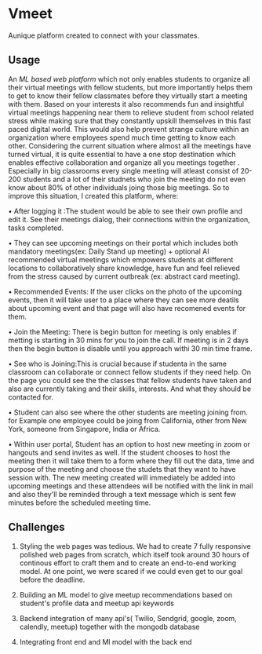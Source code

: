 # Vmeet
Aunique platform created to connect with your classmates.

## Usage
An *ML based web platform* which not only enables students to organize all their virtual meetings with fellow students, but more importantly helps them to get to know their fellow classmates before they virtually start a meeting with them. Based on your interests it also recommends fun and insightful virtual meetings happening near them to relieve student from school related stress while making sure that they constantly upskill themselves in this fast paced digital world. This would also help prevent strange culture within an organization where employees spend much time getting to know each other. 
Considering the current situation where almost all the meetings have turned virtual, it is quite essential to have a one stop destination which enables effective collaboration and organize all you meetings together . Especially in big classrooms every single meeting will atleast consist of 20-200 students and a lot of their studnets who join the meeting do not even know about 80% of other individuals joing those big meetings. So to improve this situation, I created this platform, where: 

• After logging it :The student would be able to see their own profile and edit it. See their meetings dialog, their connections within the organization, tasks completed.

• They can see upcoming meetings on their portal which includes both mandatory meetings(ex: Daily Stand up meeting) + optional AI recommended virtual meetings which empowers students at different locations to collaboratively share knowledge, have fun and feel relieved from the stress caused by current outbreak (ex: abstract card meeting). 

• Recommended Events: If the user clicks on the photo of the upcoming events, then it will take user to a place where they can see more deatils about upcoming event and that page will also have recomened events for them.

• Join the Meeting: There is begin button for meeting is only enables if metting is starting in 30 mins for you to join the call. If meeting is in 2 days then the begin button is disable until you approach withi 30 min time frame. 

• See who is Joining:This is crucial because if studenta in the same classroom can collaborate or connect fellow students if they need help.  On the page you could see the the classes that fellow students have taken and also are currently taking and their skills, interests. And what they should be contacted for.

• Student can also see where the other students are meeting joining from. for Example one employee could be joing from California, other from New York, someone from Singapore, India or Africa.

• Within user portal, Student has an option to host new meeting in zoom or hangouts and send invites as well. If the student chooses to host the meeting then it will take them to a form where they fill out the data, time and purpose of the meeting and choose the studets that they want to have session with. The new meeting created will immediately be added into upcoming meetings and these attendees will be notified with the link in mail and also they'll be reminded through a text message which is sent few minutes before the scheduled meeting time.  

## Challenges ##

1) Styling the web pages was tedious. We had to create 7 fully responsive polished web pages from scratch, which itself took around 30 hours of continous effort to craft them and to create an end-to-end working model. At one point, we were scared if we could even get to our goal before the deadline.

2) Building an ML model to give meetup recommendations based on student's profile data and meetup api keywords

3) Backend integration of many api's( Twilio, Sendgrid, google, zoom, calendly, meetup) together with the mongodb database

4) Integrating front end and Ml model with the back end 
